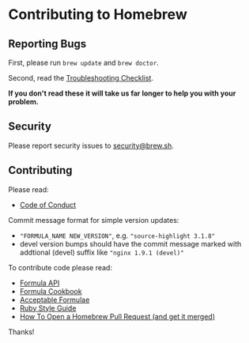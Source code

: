 # Contributing to Homebrew
## Reporting Bugs
First, please run `brew update` and `brew doctor`.

Second, read the [Troubleshooting Checklist](https://github.com/Homebrew/homebrew/blob/master/share/doc/homebrew/Troubleshooting.md#troubleshooting).

**If you don't read these it will take us far longer to help you with your problem.**

## Security
Please report security issues to security@brew.sh.

## Contributing
Please read:

* [Code of Conduct](https://github.com/Homebrew/homebrew/blob/master/CODEOFCONDUCT.md#code-of-conduct)

Commit message format for simple version updates:

* `"FORMULA_NAME NEW_VERSION"`, e.g. `"source-highlight 3.1.8"`
* devel version bumps should have the commit message marked with addtional (devel) suffix like `"nginx 1.9.1 (devel)"`

To contribute code please read:

* [Formula API](http://www.rubydoc.info/github/Homebrew/homebrew/master/frames)
* [Formula Cookbook](https://github.com/Homebrew/homebrew/blob/master/share/doc/homebrew/Formula-Cookbook.md#formula-cookbook)
* [Acceptable Formulae](https://github.com/Homebrew/homebrew/blob/master/share/doc/homebrew/Acceptable-Formulae.md#acceptable-formulae)
* [Ruby Style Guide](https://github.com/styleguide/ruby)
* [How To Open a Homebrew Pull Request (and get it merged)](https://github.com/Homebrew/homebrew/blob/master/share/doc/homebrew/How-To-Open-a-Homebrew-Pull-Request-(and-get-it-merged).md#how-to-open-a-homebrew-pull-request-and-get-it-merged)

Thanks!
